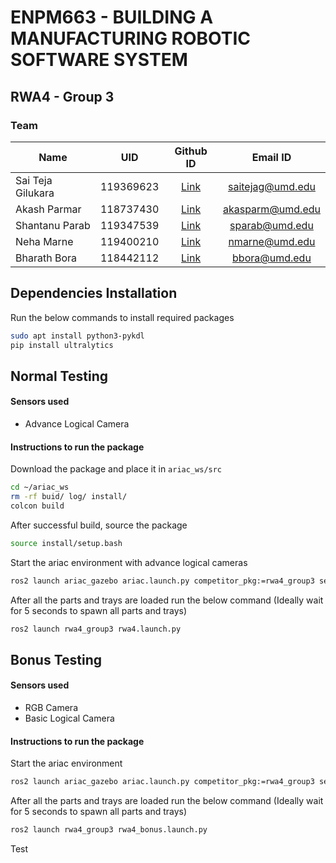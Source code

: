 # ENPM663 - BUILDING A MANUFACTURING ROBOTIC SOFTWARE SYSTEM 

## RWA4 - Group 3
### Team

|Name|UID|Github ID| Email ID
|---|:---:|:---:|:---:|
|Sai Teja Gilukara|119369623|[Link](https://github.com/saiteja12-g)|saitejag@umd.edu|
|Akash Parmar|118737430|[Link](https://github.com/akasparm)|akasparm@umd.edu|
|Shantanu Parab|119347539|[Link](https://github.com/shantanuparabumd)|sparab@umd.edu|
|Neha Marne|119400210|[Link](https://github.com/marneneha)|nmarne@umd.edu|
|Bharath Bora|118442112|[Link](https://github.com/BharathRobotics)|bbora@umd.edu|

## Dependencies Installation
Run the below commands to install required packages
```sh
sudo apt install python3-pykdl
pip install ultralytics
```
## Normal Testing

#### Sensors used 
- Advance Logical Camera

#### Instructions to run the package
Download the package and place it in `ariac_ws/src`
```sh
cd ~/ariac_ws
rm -rf buid/ log/ install/
colcon build
```
After successful build, source the package
```sh
source install/setup.bash
```
Start the ariac environment with advance logical cameras
```sh
ros2 launch ariac_gazebo ariac.launch.py competitor_pkg:=rwa4_group3 sensor_config:=sensors trial_name:=rwa4_spring2024
```
After all the parts and trays are loaded run the below command (Ideally wait for 5 seconds to spawn all parts and trays)

```sh
ros2 launch rwa4_group3 rwa4.launch.py
```

## Bonus Testing

#### Sensors used 
- RGB Camera
- Basic Logical Camera 

#### Instructions to run the package

Start the ariac environment
```sh
ros2 launch ariac_gazebo ariac.launch.py competitor_pkg:=rwa4_group3 sensor_config:=sensors_bonus trial_name:=rwa4_spring2024
```
After all the parts and trays are loaded run the below command (Ideally wait for 5 seconds to spawn all parts and trays)

```sh
ros2 launch rwa4_group3 rwa4_bonus.launch.py
```


Test
